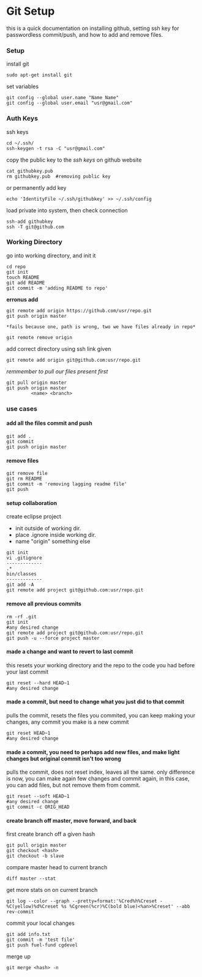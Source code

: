 Git Setup
=========

this is a quick documentation on installing github, setting ssh key for passwordless commit/push, and how to add and remove files. 

### Setup

install git

```shell
sudo apt-get install git
```

set variables

```shell
git config --global user.name "Name Name"
git config --global user.email "usr@gmail.com"
```

### Auth Keys

ssh keys

```shell
cd ~/.ssh/
ssh-keygen -t rsa -C "usr@gmail.com"
```

copy the public key to the _ssh keys_ on github website

```shell
cat githubkey.pub
rm githubkey.pub  #removing public key
```

or permanently add key

```shell
echo 'IdentityFile ~/.ssh/githubkey' >> ~/.ssh/config
```

load private into system, then check connection

```shell
ssh-add githubkey
ssh -T git@github.com
```

### Working Directory

go into working directory, and init it

```shell
cd repo
git init
touch README
git add README
git commit -m 'adding README to repo'
```

**erronus add**

```shell
git remote add origin https://github.com/usr/repo.git
git push origin master

*fails because one, path is wrong, two we have files already in repo*

git remote remove origin
```

add correct directory using ssh link given

```shell
git remote add origin git@github.com:usr/repo.git
```

*remmember to pull our files present first*

```shell
git pull origin master
git push origin master
		 <name> <branch>
```

### use cases

#### add all the files commit and push

```shell
git add .
git commit
git push origin master
```

#### remove files

```shell
git remove file
git rm README
git commit -m 'removing lagging readme file'
git push
```
#### setup collaboration
create eclipse project
- init outside of working dir. 
- place .ignore inside working dir. 
- name "origin" something else

```shell
git init
vi .gitignore
-------------
.*
bin/classes
-------------
git add -A 
git remote add project git@github.com:usr/repo.git
```

#### remove all previous commits
```shell
rm -rf .git
git init
#any desired change
git remote add project git@github.com:usr/repo.git
git push -u --force project master
```

#### made a change and want to revert to last commit
this resets your working directory and the repo to the code you had before your last commit

```shell
git reset --hard HEAD~1
#any desired change
```

#### made a commit, but need to change what you just did to that commit 
pulls the commit, resets the files you commited, you can keep making your changes, any commit you make is a new commit

```shell
git reset HEAD~1
#any desired change
```

#### made a commit, you need to perhaps add new files, and make light changes but original commit isn't too wrong
pulls the commit, does not reset index, leaves all the same. only difference is now, you can make again few changes and commit again, in this case, you can add files, but not remove them from commit.

```shell
git reset --soft HEAD~1
#any desired change
git commit -c ORIG_HEAD 
```

#### create branch off master, move forward, and back

first create branch off a given hash
```shell
git pull origin master
git checkout <hash>
git checkout -b slave
```

compare master head to current branch
```shell
diff master --stat 
```

get more stats on on current branch
```shell
git log --color --graph --pretty=format:'%Cred%h%Creset -%C(yellow)%d%Creset %s %Cgreen(%cr)%C(bold blue)<%an>%Creset' --abb
rev-commit
```

commit your local changes
```shell
git add info.txt
git commit -m 'test file'
git push fuel-fund cgdevel
```
merge up
```shell
git merge <hash> -n
```